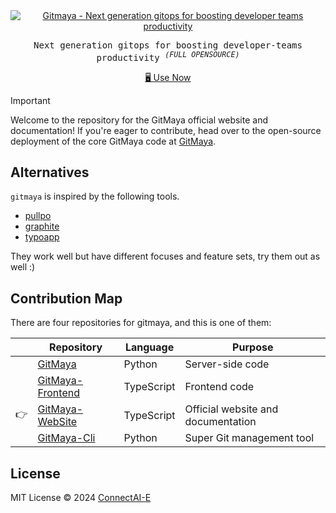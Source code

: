 <div align="center">
    <a href="https://gitmaya.com" title="React Hook Form - Simple React forms validation">
        <img src="https://github.com/ConnectAI-E/GitMaya-Website/assets/50035229/15a87dd2-efb9-4f40-8002-9ac91983da5b" alt="Gitmaya - Next generation gitops for boosting developer teams productivity" />
    </a>
</div>

<p align='center'>
  <samp>Next generation gitops for boosting developer-teams productivity <sup><em>(FULL OPENSOURCE)</em></sup></samp>
</p>

<p align="center">
    <a href="https://gitmaya.com">🖥 Use Now </a>
</p>

> [!IMPORTANT]
> Welcome to the repository for the GitMaya official website and documentation! If you're eager to contribute, head over to the open-source deployment of the core GitMaya code at [GitMaya](https://github.com/ConnectAI-E/GitMaya).



## Alternatives

`gitmaya` is inspired by the following tools.

- [pullpo](https://pullpo.io/)
- [graphite](https://graphite.dev/)
- [typoapp](https://typoapp.io/)

They work well but have different focuses and feature sets, try them out as well :)

## Contribution Map

There are four repositories for gitmaya, and this is one of them:

|     | Repository                                                          | Language   | Purpose                            |
| --- | ------------------------------------------------------------------- | ---------- | ---------------------------------- |
|     | [GitMaya](https://github.com/ConnectAI-E/GitMaya)                   | Python     | Server-side code                   |
|     | [GitMaya-Frontend](https://github.com/ConnectAI-E/GitMaya-Frontend) | TypeScript | Frontend code                      |
| 👉   | [GitMaya-WebSite](https://github.com/ConnectAI-E/GitMaya-Website)   | TypeScript | Official website and documentation |
|     | [GitMaya-Cli](https://github.com/ConnectAI-E/GitMaya-Cli)           | Python     | Super Git management tool          |


## License

MIT License © 2024 [ConnectAI-E](https://github.com/connectai-e)
